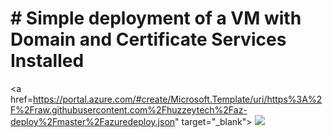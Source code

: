 # # Simple deployment of a VM with Domain and Certificate Services Installed

<a href=https://portal.azure.com/#create/Microsoft.Template/uri/https%3A%2F%2Fraw.githubusercontent.com%2Fhuzzeytech%2Faz-deploy%2Fmaster%2Fazuredeploy.json" target="_blank">
    <img src="http://azuredeploy.net/deploybutton.png"/>
</a>
